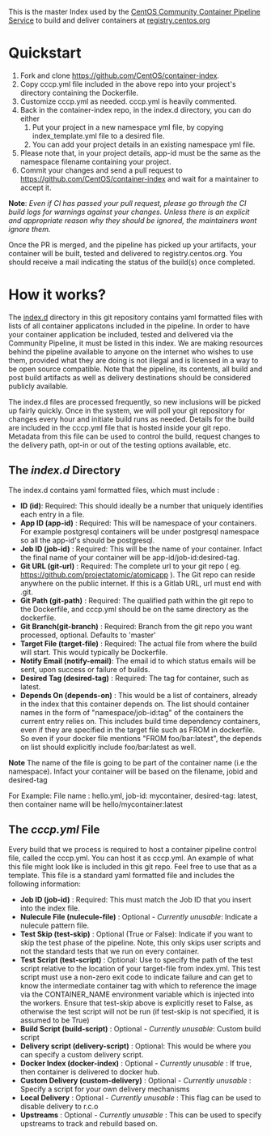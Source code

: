 This is the master Index used by the [CentOS Community Container Pipeline Service](https://github.com/CentOS/container-pipeline-service) to build and deliver containers at [registry.centos.org](https://wiki.centos.org/ContainerPipeline)

# Quickstart

1. Fork and clone https://github.com/CentOS/container-index.
1. Copy cccp.yml file included in the above repo into your project's directory containing the Dockerfile.
1. Customize cccp.yml as needed. cccp.yml is heavily commented.
1. Back in the container-index repo, in the index.d directory, you can do either
    1. Put your project in a new namespace yml file, by copying index_template.yml file to a desired file.
    1. You can add your project details in an existing namespace yml file.
1. Please note that, in your project details, app-id must be the same as the namespace filename containing your project.
1. Commit your changes and send a pull request to https://github.com/CentOS/container-index and wait for a maintainer to accept it.

**Note**: *Even if CI has passed your pull request, please go through the CI
build logs for warnings against your changes. Unless there is an explicit and
appropriate reason why they should be ignored, the maintainers wont ignore
them.*

Once the PR is merged, and the pipeline has picked up your artifacts, your
container will be built, tested and delivered to registry.centos.org. You
should receive a mail indicating the status of the build(s) once completed.


# How it works?

The [index.d](https://github.com/CentOS/container-index/tree/master/index.d) directory in this git repository contains yaml formatted files with lists of all container applicatons included in the pipeline. In order to
have your container application be included, tested and delivered via the
Community Pipeline, it must be listed in this index. We are making resources
behind the pipeline available to anyone on the internet who wishes to use them,
provided what they are doing is not illegal and is licensed in a way to be
open source compatible. Note that the pipeline, its contents, all build and
post build artifacts as well as delivery destinations should be considered
publicly available.

The index.d files are processed frequently, so new inclusions will be picked up
fairly quickly. Once in the system, we will poll your git repository for
changes every hour and initiate build runs as needed. Details for the build
are included in the cccp.yml file that is hosted inside your git repo.
Metadata from this file can be used to control the build, request changes to
the delivery path, opt-in or out of the testing options available, etc.

## The *index.d* Directory

The index.d contains yaml formatted files, which must include :

- **ID (id)**: Required: This should ideally be a number that uniquely identifies each entry in a file.
- **App ID (app-id)** : Required: This will be namespace of your containers. For example postgresql containers will be under postgresql namespace so all the app-id's should be postgresql.
- **Job ID (job-id)** : Required: This will be the name of your container. Infact the final name of your container will be app-id/job-id:desired-tag.
- **Git URL (git-url)** : Required: The complete url to your git repo ( eg. https://github.com/projectatomic/atomicapp ). The Git repo can reside anywhere on the public internet. If this is a Gitlab URL, url must end with .git.
- **Git Path (git-path)** : Required: The qualified path within the git repo to the Dockerfile, and cccp.yml should be on the same directory as the dockerfile.
- **Git Branch(git-branch)** : Required: Branch from the git repo you want processed, optional. Defaults to 'master'
- **Target File (target-file)** : Required: The actual file from where the build will start. This would typically be Dockerfile.
- **Notify Email (notify-email)**: The email id to which status emails will be sent, upon success or failure of builds.
- **Desired Tag (desired-tag)** : Required: The tag for container, such as latest.
- **Depends On (depends-on)** : This would be a list of containers, already in the index that this container depends on. The list should container names in the form of "namespace/job-id:tag" of the containers the current entry relies on. This includes build time dependency containers, even if they are specified in the target file such as FROM in dockerfile. So even if your docker file mentions "FROM foo/bar:latest", the depends on list should explicitly include foo/bar:latest as well.

**Note** The name of the file is going to be part of the container name (i.e the namespace). Infact your container will be based on the filename, jobid and desired-tag

For Example: File name :  hello.yml, job-id: mycontainer, desired-tag: latest, then container name will be hello/mycontainer:latest

## The *cccp.yml* File

Every build that we process is required to host a container pipeline control file, called the cccp.yml. You can host it as cccp.yml. An example of what this file might look like is included in this git repo. Feel free to use that as a template. This file is a standard yaml formatted file and includes the following information:

- **Job ID (job-id)** : Required: This must match the Job ID that you insert into the index file.
- **Nulecule File (nulecule-file)** : Optional - *Currently unusable*: Indicate a nulecule pattern file.
- **Test Skip (test-skip)** : Optional (True or False): Indicate if you want to skip the test phase of the pipeline. Note, this only skips user scripts and not the standard tests that we run on every container.
- **Test Script (test-script)** : Optional: Use to specify the path of the test script relative to the location of your target-file from index.yml. This test script must use a non-zero exit code to indicate failure and can get to know the intermediate container tag with which to reference the image via the CONTAINER_NAME environment variable which is injected into the workers. Ensure that test-skip above is explicitly reset to False, as otherwise the test script will not be run (if test-skip is not specified, it is assumed to be True)
- **Build Script (build-script)** : Optional - *Currently unusable*: Custom build script
- **Delivery script (delivery-script)** : Optional: This would be where you can specify a custom delivery script.
- **Docker Index (docker-index)** : Optional - *Currently unusable* : If true, then container is delivered to docker hub.
- **Custom Delivery (custom-delivery)** : Optional - *Currently unusable* : Specify a script for your own delivery mechanisms
- **Local Delivery** : Optional - *Currently unusable* : This flag can be used to disable delivery to r.c.o
- **Upstreams** : Optional - *Currently unusable* : This can be used to specify upstreams to track and rebuild based on.
